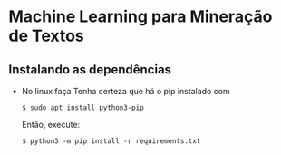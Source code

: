 # Machine Learning para Mineração de Textos

## Instalando as dependências

- No linux faça
    Tenha certeza que há o pip instalado com
    ```
    $ sudo apt install python3-pip  
    ```
    Então, execute:
    ```
    $ python3 -m pip install -r requirements.txt
    ```